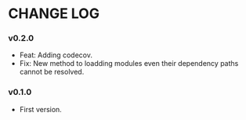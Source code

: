 # CHANGE LOG

### v0.2.0

- Feat: Adding codecov.
- Fix: New method to loadding modules even their dependency paths cannot be resolved.

### v0.1.0

- First version.
